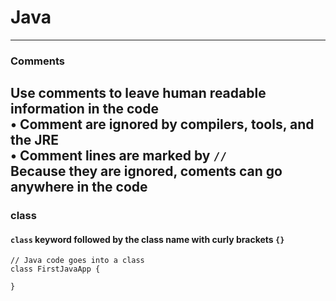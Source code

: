 # Java
---
### Comments

Use comments to leave human readable information in the code\
• Comment are ignored by compilers, tools, and the JRE\
• Comment lines are marked by `//`\
Because they are ignored, coments can go anywhere in the code
---
### class
#### `class` keyword followed by the class name with curly brackets `{}`
```
// Java code goes into a class
class FirstJavaApp {

}
```


